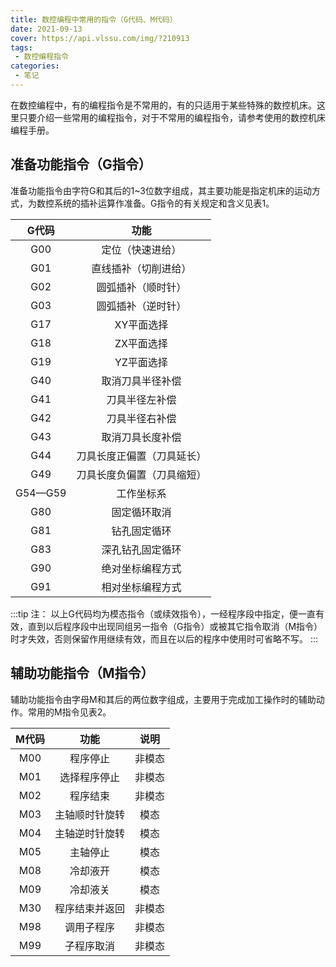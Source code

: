 ```yaml
---
title: 数控编程中常用的指令（G代码、M代码）
date: 2021-09-13
cover: https://api.vlssu.com/img/?210913
tags:
 - 数控编程指令
categories:
 - 笔记
---
```


在数控编程中，有的编程指令是不常用的，有的只适用于某些特殊的数控机床。这里只要介绍一些常用的编程指令，对于不常用的编程指令，请参考使用的数控机床编程手册。

## 准备功能指令（G指令）

准备功能指令由字符G和其后的1~3位数字组成，其主要功能是指定机床的运动方式，为数控系统的插补运算作准备。G指令的有关规定和含义见表1。

|	G代码	|	功能	|
|	:---:	|	:---:	|
|	G00	|	定位（快速进给）	|
|	G01	|	直线插补（切削进给）	|
|	G02	|	圆弧插补（顺时针）	|
|	G03	|	圆弧插补（逆时针）	|
|	G17	|	XY平面选择	|
|	G18	|	ZX平面选择	|
|	G19	|	YZ平面选择	|
|	G40	|	取消刀具半径补偿	|
|	G41	|	刀具半径左补偿	|
|	G42	|	刀具半径右补偿	|
|	G43	|	取消刀具长度补偿	|
|	G44	|	刀具长度正偏置（刀具延长）	|
|	G49	|	刀具长度负偏置（刀具缩短）	|
|	G54—G59	|	工作坐标系	|
|	G80	|	固定循环取消	|
|	G81	|	钻孔固定循环	|
|	G83	|	深孔钻孔固定循环	|
|	G90	|	绝对坐标编程方式	|
|	G91	|	相对坐标编程方式	|

:::tip 注：
以上G代码均为模态指令（或续效指令），一经程序段中指定，便一直有效，直到以后程序段中出现同组另一指令（G指令）或被其它指令取消（M指令）时才失效，否则保留作用继续有效，而且在以后的程序中使用时可省略不写。
:::

## 辅助功能指令（M指令）

辅助功能指令由字母M和其后的两位数字组成，主要用于完成加工操作时的辅助动作。常用的M指令见表2。

|	M代码	|	功能	|	说明	|
|	:---:	|	:---:	|	:---:	|
|	M00	|	程序停止	|	非模态	|
|	M01	|	选择程序停止	|	非模态	|
|	M02	|	程序结束	|	非模态	|
|	M03	|	主轴顺时针旋转	|	模态	|
|	M04	|	主轴逆时针旋转	|	模态	|
|	M05	|	主轴停止	|	模态	|
|	M08	|	冷却液开	|	模态	|
|	M09	|	冷却液关	|	模态	|
|	M30	|	程序结束并返回	|	非模态	|
|	M98	|	调用子程序	|	非模态	|
|	M99	|	子程序取消	|	非模态	|
